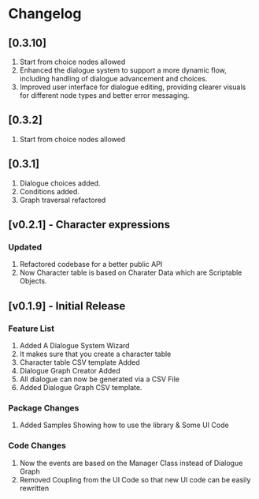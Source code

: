 # Changelog
## [0.3.10] 
1. Start from choice nodes allowed
2. Enhanced the dialogue system to support a more dynamic flow, including handling of dialogue advancement and choices.
3. Improved user interface for dialogue editing, providing clearer visuals for different node types and better error messaging.

## [0.3.2]
1. Start from choice nodes allowed

## [0.3.1] 
1. Dialogue choices added.
2. Conditions added.
3. Graph traversal refactored
   
## [v0.2.1] - Character expressions

### Updated
1. Refactored codebase for a better public API
2. Now Character table is based on Charater Data which are Scriptable Objects.



## [v0.1.9] - Initial Release

### Feature List
1. Added A Dialogue System Wizard
2. It makes sure that you create a character table
3. Character table CSV template Added
4. Dialogue Graph Creator Added
5. All dialogue can now be generated via a CSV File
6. Added Dialogue Graph CSV template.

### Package Changes
1. Added Samples Showing how to use the library & Some UI Code

### Code Changes

1. Now the events are based on the Manager Class instead of Dialogue Graph
2. Removed Coupling from the UI Code so that new UI code can be easily rewritten
